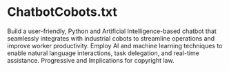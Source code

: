 # ChatbotCobots.txt 

Build a user-friendly, Python and Artificial Intelligence-based chatbot that seamlessly integrates with industrial cobots to streamline operations and improve worker productivity. Employ AI and machine learning techniques to enable natural language interactions, task delegation, and real-time assistance. Progressive and Implications for copyright law. 
